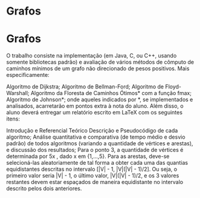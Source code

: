 ﻿# Grafos
# Grafos
O trabalho consiste na implementação (em Java, C, ou C++, usando somente bibliotecas padrão) e avaliação de vários métodos de cômputo de caminhos mínimos de um grafo não direcionado de pesos positivos. Mais especificamente:

Algoritmo de Dijkstra;
Algoritmo de Bellman-Ford;
Algoritmo de Floyd-Warshall;
Algoritmo da Floresta de Caminhos Ótimos* com a função fmax;
Algoritmo de Johnson*;
onde aqueles indicados por *, se implementados e analisados, acarretarão em pontos extra à nota do aluno. Além disso, o aluno deverá entregar um relatório escrito em LaTeX com os seguintes itens:

Introdução e Referencial Teórico
Descrição e Pseudocódigo de cada algoritmo;
Análise quantitativa e comparativa (de tempo médio e desvio padrão) de todos algoritmos (variando a quantidade de vértices e arestas), e discussão dos resultados;
Para o ponto 3, a quantidade de vértices é determinada por 5x , dado x em {1,...,5}. Para as arestas, deve-se selecioná-las aleatoriamente de tal forma a obter cada uma das quantias equidistantes descritas no intervalo [|V| - 1, |V|(|V| - 1)/2]. Ou seja, o primeiro valor seria |V| - 1, o último valor, |V|(|V| - 1)/2, e os 3 valores restantes devem estar espaçados de maneira equidistante no intervalo descrito pelos dois anteriores.

